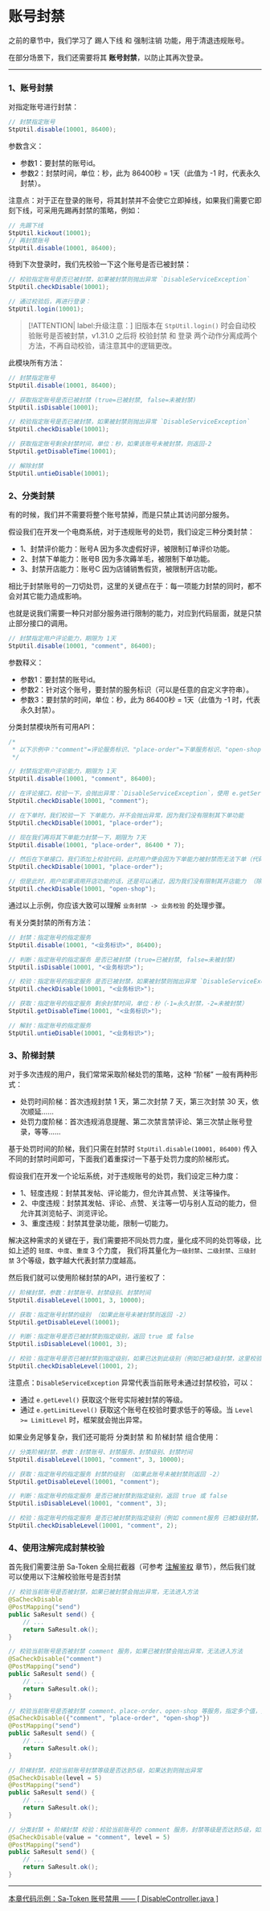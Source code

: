# 账号封禁

之前的章节中，我们学习了 踢人下线 和 强制注销 功能，用于清退违规账号。

在部分场景下，我们还需要将其 **账号封禁**，以防止其再次登录。

--- 

### 1、账号封禁

对指定账号进行封禁：

``` java
// 封禁指定账号 
StpUtil.disable(10001, 86400); 
```

参数含义：
- 参数1：要封禁的账号id。
- 参数2：封禁时间，单位：秒，此为 86400秒 = 1天（此值为 -1 时，代表永久封禁）。


注意点：对于正在登录的账号，将其封禁并不会使它立即掉线，如果我们需要它即刻下线，可采用先踢再封禁的策略，例如：<br>
``` java
// 先踢下线
StpUtil.kickout(10001); 
// 再封禁账号
StpUtil.disable(10001, 86400); 
```

待到下次登录时，我们先校验一下这个账号是否已被封禁：
``` java
// 校验指定账号是否已被封禁，如果被封禁则抛出异常 `DisableServiceException`
StpUtil.checkDisable(10001); 

// 通过校验后，再进行登录：
StpUtil.login(10001); 
```

> [!ATTENTION| label:升级注意：] 
> 旧版本在 `StpUtil.login()` 时会自动校验账号是否被封禁，v1.31.0 之后将 校验封禁 和 登录 两个动作分离成两个方法，不再自动校验，请注意其中的逻辑更改。

此模块所有方法：
``` java
// 封禁指定账号 
StpUtil.disable(10001, 86400); 

// 获取指定账号是否已被封禁 (true=已被封禁, false=未被封禁) 
StpUtil.isDisable(10001); 

// 校验指定账号是否已被封禁，如果被封禁则抛出异常 `DisableServiceException`
StpUtil.checkDisable(10001); 

// 获取指定账号剩余封禁时间，单位：秒，如果该账号未被封禁，则返回-2 
StpUtil.getDisableTime(10001); 

// 解除封禁
StpUtil.untieDisable(10001); 
```


### 2、分类封禁

有的时候，我们并不需要将整个账号禁掉，而是只禁止其访问部分服务。

假设我们在开发一个电商系统，对于违规账号的处罚，我们设定三种分类封禁：

- 1、封禁评价能力：账号A 因为多次虚假好评，被限制订单评价功能。
- 2、封禁下单能力：账号B 因为多次薅羊毛，被限制下单功能。
- 3、封禁开店能力：账号C 因为店铺销售假货，被限制开店功能。

相比于封禁账号的一刀切处罚，这里的关键点在于：每一项能力封禁的同时，都不会对其它能力造成影响。

也就是说我们需要一种只对部分服务进行限制的能力，对应到代码层面，就是只禁止部分接口的调用。

``` java
// 封禁指定用户评论能力，期限为 1天
StpUtil.disable(10001, "comment", 86400);
```
参数释义：
- 参数1：要封禁的账号id。
- 参数2：针对这个账号，要封禁的服务标识（可以是任意的自定义字符串）。
- 参数3：要封禁的时间，单位：秒，此为 86400秒 = 1天（此值为 -1 时，代表永久封禁）。

分类封禁模块所有可用API：

``` java
/*
 * 以下示例中："comment"=评论服务标识、"place-order"=下单服务标识、"open-shop"=开店服务标识
 */

// 封禁指定用户评论能力，期限为 1天
StpUtil.disable(10001, "comment", 86400);

// 在评论接口，校验一下，会抛出异常：`DisableServiceException`，使用 e.getService() 可获取业务标识 `comment` 
StpUtil.checkDisable(10001, "comment");

// 在下单时，我们校验一下 下单能力，并不会抛出异常，因为我们没有限制其下单功能
StpUtil.checkDisable(10001, "place-order");

// 现在我们再将其下单能力封禁一下，期限为 7天 
StpUtil.disable(10001, "place-order", 86400 * 7);

// 然后在下单接口，我们添加上校验代码，此时用户便会因为下单能力被封禁而无法下单（代码抛出异常）
StpUtil.checkDisable(10001, "place-order");

// 但是此时，用户如果调用开店功能的话，还是可以通过，因为我们没有限制其开店能力 （除非我们再调用了封禁开店的代码）
StpUtil.checkDisable(10001, "open-shop");
```

通过以上示例，你应该大致可以理解 `业务封禁 -> 业务校验` 的处理步骤。

有关分类封禁的所有方法：
``` java
// 封禁：指定账号的指定服务 
StpUtil.disable(10001, "<业务标识>", 86400); 

// 判断：指定账号的指定服务 是否已被封禁 (true=已被封禁, false=未被封禁) 
StpUtil.isDisable(10001, "<业务标识>"); 

// 校验：指定账号的指定服务 是否已被封禁，如果被封禁则抛出异常 `DisableServiceException`
StpUtil.checkDisable(10001, "<业务标识>"); 

// 获取：指定账号的指定服务 剩余封禁时间，单位：秒（-1=永久封禁，-2=未被封禁）
StpUtil.getDisableTime(10001, "<业务标识>"); 

// 解封：指定账号的指定服务
StpUtil.untieDisable(10001, "<业务标识>"); 
```


### 3、阶梯封禁

对于多次违规的用户，我们常常采取阶梯处罚的策略，这种 “阶梯” 一般有两种形式：

- 处罚时间阶梯：首次违规封禁 1 天，第二次封禁 7 天，第三次封禁 30 天，依次顺延……
- 处罚力度阶梯：首次违规消息提醒、第二次禁言禁评论、第三次禁止账号登录，等等……

基于处罚时间的阶梯，我们只需在封禁时 `StpUtil.disable(10001, 86400)` 传入不同的封禁时间即可，下面我们着重探讨一下基于处罚力度的阶梯形式。

假设我们在开发一个论坛系统，对于违规账号的处罚，我们设定三种力度：

- 1、轻度违规：封禁其发帖、评论能力，但允许其点赞、关注等操作。
- 2、中度违规：封禁其发帖、评论、点赞、关注等一切与别人互动的能力，但允许其浏览帖子、浏览评论。
- 3、重度违规：封禁其登录功能，限制一切能力。

解决这种需求的关键在于，我们需要把不同处罚力度，量化成不同的处罚等级，比如上述的 `轻度`、`中度`、`重度` 3 个力度，
我们将其量化为`一级封禁`、`二级封禁`、`三级封禁` 3个等级，数字越大代表封禁力度越高。

然后我们就可以使用阶梯封禁的API，进行鉴权了：

``` java
// 阶梯封禁，参数：封禁账号、封禁级别、封禁时间 
StpUtil.disableLevel(10001, 3, 10000);

// 获取：指定账号封禁的级别 （如果此账号未被封禁则返回 -2）
StpUtil.getDisableLevel(10001);

// 判断：指定账号是否已被封禁到指定级别，返回 true 或 false
StpUtil.isDisableLevel(10001, 3);

// 校验：指定账号是否已被封禁到指定级别，如果已达到此级别（例如已被3级封禁，这里校验是否达到2级），则抛出异常 `DisableServiceException`
StpUtil.checkDisableLevel(10001, 2);
```

注意点：`DisableServiceException` 异常代表当前账号未通过封禁校验，可以：
- 通过 `e.getLevel()` 获取这个账号实际被封禁的等级。
- 通过 `e.getLimitLevel()` 获取这个账号在校验时要求低于的等级。当 `Level >= LimitLevel` 时，框架就会抛出异常。

如果业务足够复杂，我们还可能将 分类封禁 和 阶梯封禁 组合使用：

``` java
// 分类阶梯封禁，参数：封禁账号、封禁服务、封禁级别、封禁时间 
StpUtil.disableLevel(10001, "comment", 3, 10000);

// 获取：指定账号的指定服务 封禁的级别 （如果此账号未被封禁则返回 -2）
StpUtil.getDisableLevel(10001, "comment");

// 判断：指定账号的指定服务 是否已被封禁到指定级别，返回 true 或 false
StpUtil.isDisableLevel(10001, "comment", 3);

// 校验：指定账号的指定服务 是否已被封禁到指定级别（例如 comment服务 已被3级封禁，这里校验是否达到2级），如果已达到此级别，则抛出异常 
StpUtil.checkDisableLevel(10001, "comment", 2);
```



### 4、使用注解完成封禁校验
首先我们需要注册 Sa-Token 全局拦截器（可参考 [注解鉴权](/use/at-check) 章节），然后我们就可以使用以下注解校验账号是否封禁

``` java
// 校验当前账号是否被封禁，如果已被封禁会抛出异常，无法进入方法 
@SaCheckDisable
@PostMapping("send")
public SaResult send() {
	// ... 
	return SaResult.ok(); 
}

// 校验当前账号是否被封禁 comment 服务，如果已被封禁会抛出异常，无法进入方法 
@SaCheckDisable("comment")
@PostMapping("send")
public SaResult send() {
	// ... 
	return SaResult.ok(); 
}

// 校验当前账号是否被封禁 comment、place-order、open-shop 等服务，指定多个值，只要有一个已被封禁，就无法进入方法 
@SaCheckDisable({"comment", "place-order", "open-shop"})
@PostMapping("send")
public SaResult send() {
	// ... 
	return SaResult.ok(); 
}

// 阶梯封禁，校验当前账号封禁等级是否达到5级，如果达到则抛出异常 
@SaCheckDisable(level = 5)
@PostMapping("send")
public SaResult send() {
	// ... 
	return SaResult.ok(); 
}

// 分类封禁 + 阶梯封禁 校验：校验当前账号的 comment 服务，封禁等级是否达到5级，如果达到则抛出异常 
@SaCheckDisable(value = "comment", level = 5)
@PostMapping("send")
public SaResult send() {
	// ... 
	return SaResult.ok(); 
}
```



--- 

<a class="case-btn" href="https://gitee.com/dromara/sa-token/blob/master/sa-token-demo/sa-token-demo-case/src/main/java/com/pj/cases/up/DisableController.java"
	target="_blank">
	本章代码示例：Sa-Token 账号禁用  —— [ DisableController.java ]
</a>